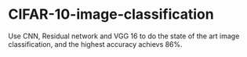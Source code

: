# CIFAR-10-image-classification
Use CNN, Residual network and VGG 16 to do the state of the art image classification, and the highest accuracy achievs 86%. 
